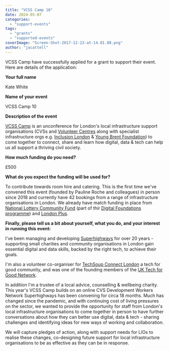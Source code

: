 ```yaml
---
title: "VCSS Camp 10"
date: 2024-05-07
categories: 
  - "support-events"
tags: 
  - "grants"
  - "supported-events"
coverImage: "Screen-Shot-2017-12-22-at-14.01.08.png"
author: "jacattell"
---
```


VCSS Camp have successfully applied for a grant to support their event. Here are details of the application:

**Your full name**

Kate White

**Name of your event**

VCSS Camp 10

**Description of the event**

[VCSS Camp](https://twitter.com/VCSSCamp) is an unconference for London's local infrastructure support organisations (CVSs and [Volunteer Centres](https://londonplus.org/councils-for-voluntary-services-volunteer-centres) along with specialist infrastructure orgs e.g. [Inclusion London](https://www.inclusionlondon.org.uk/) & [Young Brent Foundation](https://youngbrentfoundation.org.uk/)) to come together to connect, share and learn how digital, data & tech can help us all support a thriving civil society.

**How much funding do you need?**

£500

**What do you expect the funding will be used for?**

To contribute towards room hire and catering. This is the first time we've convened this event (founded by Pauline Roche and colleagues) in person since 2018 and currently have 42 bookings from a range of infrastructure organisations in London. We already have match funding in place from [National Lottery Community Fund](https://www.tnlcommunityfund.org.uk/) (part of thir [Digital Foundations programme](https://superhighways.org.uk/who-we-are/partners-and-programmes/digital-foundations/)) and [London Plus](https://londonplus.org/).

**Finally, please tell us a bit about yourself, what you do, and your interest in running this event:**

I've been managing and developing [Superhighways](https://superhighways.org.uk) for over 20 years - supporting small charities and community organisations in London gain essential digital and data skills, backed by the right tech, to achieve their goals.

I'm also a volunteer co-organiser for [TechSoup Connect London](https://events.techsoup.org/techsoup-connect-london-chapter/) a tech for good community, and was one of the founding members of the [UK Tech for Good Network](https://www.techforgoodorganisers.uk/).

In addition I'm a trustee of a local advice, counselling & wellbeing charity. This year's VCSS Camp builds on an online CVS Development Workers Network Superhighways has been convening for circa 18 months. Much has changed since the pandemic, and with continuing cost of living pressures on the sector, we wanted to provide the opportunity for staff from London's local infrastructure organisations to come together in person to have further conversations about how they can better use digital, data & tech - sharing challenges and identifying ideas for new ways of working and collaboration.

We will capture pledges of action, along with support needs for LIOs to realise these changes, co-designing future support for local infrastructure organisations to be as effective as they can be in response.
